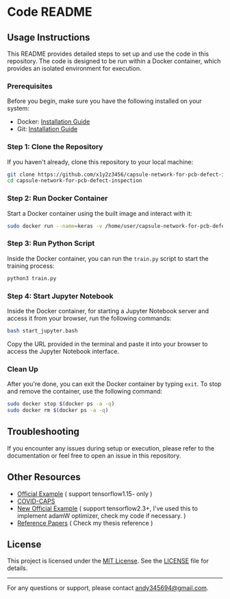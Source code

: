 # Code README

## Usage Instructions

This README provides detailed steps to set up and use the code in this repository. The code is designed to be run within a Docker container, which provides an isolated environment for execution.

### Prerequisites

Before you begin, make sure you have the following installed on your system:

- Docker: [Installation Guide](https://docs.docker.com/get-docker/)
- Git: [Installation Guide](https://git-scm.com/book/en/v2/Getting-Started-Installing-Git)

### Step 1: Clone the Repository

If you haven't already, clone this repository to your local machine:

```bash
git clone https://github.com/x1y2z3456/capsule-network-for-pcb-defect-inspection.git
cd capsule-network-for-pcb-defect-inspection
```

### Step 2: Run Docker Container

Start a Docker container using the built image and interact with it:

```bash
sudo docker run --name=keras -v /home/user/capsule-network-for-pcb-defect-inspection/:/tmp --network=host -it 105552010/keras:v2.4.0 /bin/bash
```

### Step 3: Run Python Script

Inside the Docker container, you can run the `train.py` script to start the training process:

```bash
python3 train.py
```

### Step 4: Start Jupyter Notebook

Inside the Docker container, for starting a Jupyter Notebook server and access it from your browser, run the following commands:

```bash
bash start_jupyter.bash
```

Copy the URL provided in the terminal and paste it into your browser to access the Jupyter Notebook interface.

### Clean Up

After you're done, you can exit the Docker container by typing `exit`. To stop and remove the container, use the following command:

```bash
sudo docker stop $(docker ps -a -q)
sudo docker rm $(docker ps -a -q)
```

## Troubleshooting

If you encounter any issues during setup or execution, please refer to the documentation or feel free to open an issue in this repository.

## Other Resources
- [Official Example](https://keras.io/zh/examples/cifar10_cnn_capsule/) ( support tensorflow1.15- only )
- [COVID-CAPS](https://github.com/ShahinSHH/COVID-CAPS)
- [New Official Example](https://github.com/keras-team/keras/pull/13620/files/940b724e9befa9389645bf8e6c353646c7fa2974) ( support tensorflow2.3+, I've used this to implement adamW optimizer, check my code if necessary. )
- [Reference Papers](https://hdl.handle.net/11296/45rdc4) ( Check my thesis reference )

## License

This project is licensed under the [MIT License](../LICENSE). See the [LICENSE](../LICENSE) file for details.

---

For any questions or support, please contact [andy345694@gmail.com](mailto:andy345694@gmail.com).

